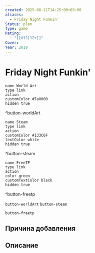 ```yaml
---
created: 2025-08-11T14:25:00+03:00
aliases:
  - Friday Night Funkin'
Status: plan
Type: game
Rating:
  - "[[®️12|12+]]"
Cover:
Year: 2019
---
```


# Friday Night Funkin'




```button
name World Art
type link
action 
customColor #7a0000
hidden true
```
^button-worldArt

```button
name Steam
type link
action 
customColor #133C6F
textColor white
hidden true
```
^button-steam

```button
name FreeTP
type link
action 
color green
customTextColor black
hidden true
```
^button-freetp



`button-worldArt` `button-steam`

`button-freetp`

## Причина добавления




## Описание




